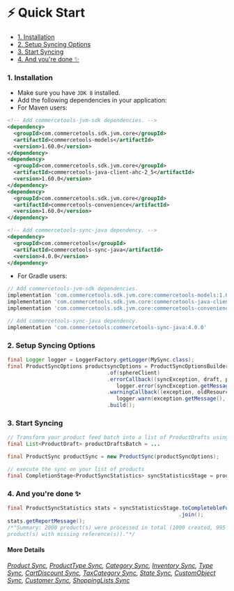 # ⚡ Quick Start

<!-- START doctoc generated TOC please keep comment here to allow auto update -->
<!-- DON'T EDIT THIS SECTION, INSTEAD RE-RUN doctoc TO UPDATE -->


- [1. Installation](#1-installation)
- [2. Setup Syncing Options](#2-setup-syncing-options)
- [3. Start Syncing](#3-start-syncing)
- [4. And you're done ✨](#4-and-youre-done-)

<!-- END doctoc generated TOC please keep comment here to allow auto update -->

### 1. Installation
- Make sure you have `JDK 8` installed.
- Add the following dependencies in your application:
- For Maven users: 
````xml
<!-- Add commercetools-jvm-sdk dependencies. -->
<dependency>
  <groupId>com.commercetools.sdk.jvm.core</groupId>
  <artifactId>commercetools-models</artifactId>
  <version>1.60.0</version>
</dependency>
<dependency>
  <groupId>com.commercetools.sdk.jvm.core</groupId>
  <artifactId>commercetools-java-client-ahc-2_5</artifactId>
  <version>1.60.0</version>
</dependency>
<dependency>
  <groupId>com.commercetools.sdk.jvm.core</groupId>
  <artifactId>commercetools-convenience</artifactId>
  <version>1.60.0</version>
</dependency>

<!-- Add commercetools-sync-java dependency. -->
<dependency>
  <groupId>com.commercetools</groupId>
  <artifactId>commercetools-sync-java</artifactId>
  <version>4.0.0</version>
</dependency>
````
- For Gradle users:
````groovy
// Add commercetools-jvm-sdk dependencies.
implementation 'com.commercetools.sdk.jvm.core:commercetools-models:1.60.0'
implementation 'com.commercetools.sdk.jvm.core:commercetools-java-client-ahc-2_5:1.60.0'
implementation 'com.commercetools.sdk.jvm.core:commercetools-convenience:1.60.0'

// Add commercetools-sync-java dependency.
implementation 'com.commercetools:commercetools-sync-java:4.0.0'
````

### 2. Setup Syncing Options

 ```java
 final Logger logger = LoggerFactory.getLogger(MySync.class);
 final ProductSyncOptions productsyncOptions = ProductSyncOptionsBuilder
                                 .of(sphereClient)
                                 .errorCallback((syncException, draft, product, updateActions) -> 
                                    logger.error(syncException.getMessage(), syncException))
                                 .warningCallback((exception, oldResource, newResources) -> 
                                    logger.warn(exception.getMessage(), exception))
                                 .build();
 ```
 
### 3. Start Syncing
 ````java
 // Transform your product feed batch into a list of ProductDrafts using your preferred way.
 final List<ProductDraft> productDraftsBatch = ...
 
 final ProductSync productSync = new ProductSync(productSyncOptions);
 
 // execute the sync on your list of products
 final CompletionStage<ProductSyncStatistics> syncStatisticsStage = productSync.sync(productDraftsBatch);
 ````
### 4. And you're done ✨
 ````java
 final ProductSyncStatistics stats = syncStatisticsStage.toCompletebleFuture()
                                                        .join();
 stats.getReportMessage(); 
 /*"Summary: 2000 product(s) were processed in total (1000 created, 995 updated, 5 failed to sync and 0 
 product(s) with missing reference(s))."*/
 ````


#### More Details
*[Product Sync](PRODUCT_SYNC.md), [ProductType Sync](PRODUCT_TYPE_SYNC.md), 
[Category Sync](CATEGORY_SYNC.md), [Inventory Sync](INVENTORY_SYNC.md), 
[Type Sync](TYPE_SYNC.md), [CartDiscount Sync](CART_DISCOUNT_SYNC.md),
[TaxCategory Sync](TAX_CATEGORY_SYNC.md), [State Sync](STATE_SYNC.md), 
[CustomObject Sync](CUSTOM_OBJECT_SYNC.md), [Customer Sync](CUSTOMER_SYNC.md),
[ShoppingLists Sync](SHOPPING_LIST_SYNC.md)*

